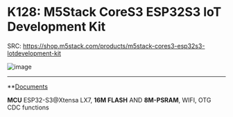 # K128: M5Stack CoreS3 ESP32S3 loT Development Kit

SRC: https://shop.m5stack.com/products/m5stack-cores3-esp32s3-lotdevelopment-kit

![image](https://github.com/ESP32DE/Boot-Linux-ESP32S3-Playground/assets/16070445/f70a74f8-99c5-475c-bbd5-616934d6148a)



---








**[Documents](https://docs.m5stack.com/en/core/CoreS3)


**MCU** 	ESP32-S3@Xtensa LX7, **16M FLASH** AND **8M-PSRAM**, WIFI, OTG CDC functions


